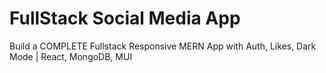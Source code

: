 # FullStack Social Media App

Build a COMPLETE Fullstack Responsive MERN App with Auth, Likes, Dark Mode | React, MongoDB, MUI
